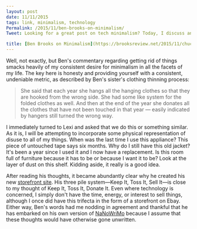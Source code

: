 ```yaml
---
layout: post
date: 11/11/2015
tags: link, minimalism, technology
Permalink: /2015/11/ben-brooks-on-minimalism/
Tweet: Looking for a great post on tech minimalism? Today, I discuss and link to such a post by @BenjaminBrooks.

title: [Ben Brooks on Minimalism](https://brooksreview.net/2015/11/chuck-it/)
---
```


Well, not exactly, but Ben's commentary regarding getting rid of things smacks heavily of my consistent desire for minimalism in all the facets of my life. The key here is honesty and providing yourself with a consistent, undeniable metric, as described by Ben's sister's clothing thinning process:

>She said that each year she hangs all the hanging clothes so that they are hooked from the wrong side. She had some like system for the folded clothes as well. And then at the end of the year she donates all the clothes that have not been touched in that year — easily indicated by hangers still turned the wrong way.

I immediately turned to Lexi and asked that we do this or something similar. As it is, I will be attempting to incorporate some physical representation of disuse to all of my things. When was the last time I use this appliance? This piece of untouched tape says six months. Why do I still have this old jacket? It's been a year since I used it and I now have a replacement. Is this room full of furniture because it has to be or because I want it to be? Look at the layer of dust on this shelf. Kidding aside, it really is a good idea.

After reading his thoughts, it became abundantly clear why he created his new [storefront site](http://oldstuff.forsale). His three pile system—Keep It, Toss It, Sell It—is close to my thought of Keep It, Toss It, Donate It. Even where technology is concerned, I simply don't have the time, energy, or interest to sell things, although I once did have this trifecta in the form of a storefront on Ebay. Either way, Ben's words had me nodding in agreement and thankful that he has embarked on his own version of [NaNoWriMo](https://brooksreview.net/2015/11/fifty-thousand/) because I assume that these thoughts would have otherwise gone unwritten.